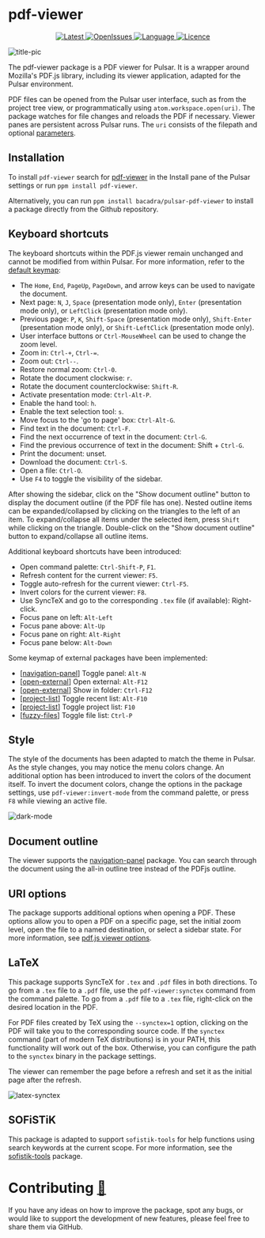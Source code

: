 # pdf-viewer

<p align="center">
  <a href="https://github.com/bacadra/pulsar-pdf-viewer/tags">
  <img src="https://img.shields.io/github/v/tag/bacadra/pulsar-pdf-viewer?style=for-the-badge&label=Latest&color=blue" alt="Latest">
  </a>
  <a href="https://github.com/bacadra/pulsar-pdf-viewer/issues">
  <img src="https://img.shields.io/github/issues-raw/bacadra/pulsar-pdf-viewer?style=for-the-badge&color=blue" alt="OpenIssues">
  </a>
  <a href="https://github.com/bacadra/pulsar-pdf-viewer/blob/master/package.json">
  <img src="https://img.shields.io/github/languages/top/bacadra/pulsar-pdf-viewer?style=for-the-badge&color=blue" alt="Language">
  </a>
  <a href="https://github.com/bacadra/pulsar-pdf-viewer/blob/master/LICENSE">
  <img src="https://img.shields.io/github/license/bacadra/pulsar-pdf-viewer?style=for-the-badge&color=blue" alt="Licence">
  </a>
</p>

![title-pic](https://github.com/bacadra/pulsar-pdf-viewer/blob/master/assets/title-pic.png?raw=true)

The pdf-viewer package is a PDF viewer for Pulsar. It is a wrapper around Mozilla's PDF.js library, including its viewer application, adapted for the Pulsar environment.

PDF files can be opened from the Pulsar user interface, such as from the project tree view, or programmatically using `atom.workspace.open(uri)`. The package watches for file changes and reloads the PDF if necessary. Viewer panes are persistent across Pulsar runs. The `uri` consists of the filepath and optional [parameters](https://github.com/mozilla/pdf.js/wiki/Viewer-options).

## Installation

To install `pdf-viewer` search for [pdf-viewer](https://web.pulsar-edit.dev/packages/pdf-viewer) in the Install pane of the Pulsar settings or run `ppm install pdf-viewer`.

Alternatively, you can run `ppm install bacadra/pulsar-pdf-viewer` to install a package directly from the Github repository.

## Keyboard shortcuts

The keyboard shortcuts within the PDF.js viewer remain unchanged and cannot be modified from within Pulsar. For more information, refer to the [default keymap](https://github.com/mozilla/pdf.js/wiki/Frequently-Asked-Questions#faq-shortcuts):

* The `Home`, `End`, `PageUp`, `PageDown`, and arrow keys can be used to navigate the document.
* Next page: `N`, `J`, `Space` (presentation mode only), `Enter` (presentation mode only), or `LeftClick` (presentation mode only).
* Previous page: `P`, `K`, `Shift-Space` (presentation mode only), `Shift-Enter` (presentation mode only), or `Shift-LeftClick` (presentation mode only).
* User interface buttons or `Ctrl-MouseWheel` can be used to change the zoom level.
* Zoom in: `Ctrl-+`, `Ctrl-=`.
* Zoom out: `Ctrl--`.
* Restore normal zoom: `Ctrl-0`.
* Rotate the document clockwise: `r`.
* Rotate the document counterclockwise: `Shift-R`.
* Activate presentation mode: `Ctrl-Alt-P`.
* Enable the hand tool: `h`.
* Enable the text selection tool: `s`.
* Move focus to the 'go to page' box: `Ctrl-Alt-G`.
* Find text in the document: `Ctrl-F`.
* Find the next occurrence of text in the document: `Ctrl-G`.
* Find the previous occurrence of text in the document: Shift + `Ctrl-G`.
* Print the document: unset.
* Download the document: `Ctrl-S`.
* Open a file: `Ctrl-O`.
* Use `F4` to toggle the visibility of the sidebar.

After showing the sidebar, click on the "Show document outline" button to display the document outline (if the PDF file has one). Nested outline items can be expanded/collapsed by clicking on the triangles to the left of an item. To expand/collapse all items under the selected item, press `Shift` while clicking on the triangle. Double-click on the "Show document outline" button to expand/collapse all outline items.

Additional keyboard shortcuts have been introduced:

* Open command palette: `Ctrl-Shift-P`, `F1`.
* Refresh content for the current viewer: `F5`.
* Toggle auto-refresh for the current viewer: `Ctrl-F5`.
* Invert colors for the current viewer: `F8`.
* Use SyncTeX and go to the corresponding `.tex` file (if available): Right-click.
* Focus pane on left: `Alt-Left`
* Focus pane above: `Alt-Up`
* Focus pane on right: `Alt-Right`
* Focus pane below: `Alt-Down`

Some keymap of external packages have been implemented:
* [[navigation-panel](https://github.com/bacadra/pulsar-navigation-panel)] Toggle panel: `Alt-N`
* [[open-external](https://github.com/bacadra/pulsar-open-external)] Open external: `Alt-F12`
* [[open-external](https://github.com/bacadra/pulsar-open-external)] Show in folder: `Ctrl-F12`
* [[project-list](https://github.com/bacadra/pulsar-project-list)] Toggle recent list: `Alt-F10`
* [[project-list](https://github.com/bacadra/pulsar-project-list)] Toggle project list: `F10`
* [[fuzzy-files](https://github.com/bacadra/pulsar-fuzzy-files)] Toggle file list: `Ctrl-P`

## Style

The style of the documents has been adapted to match the theme in Pulsar. As the style changes, you may notice the menu colors change. An additional option has been introduced to invert the colors of the document itself. To invert the document colors, change the options in the package settings, use `pdf-viewer:invert-mode` from the command palette, or press `F8` while viewing an active file.

![dark-mode](https://github.com/bacadra/pulsar-pdf-viewer/blob/master/assets/dark-mode.png?raw=true)

## Document outline

The viewer supports the [navigation-panel](https://github.com/bacadra/pulsar-navigation-panel) package. You can search through the document using the all-in outline tree instead of the PDFjs outline.

## URI options

The package supports additional options when opening a PDF. These options allow you to open a PDF on a specific page, set the initial zoom level, open the file to a named destination, or select a sidebar state. For more information, see [pdf.js viewer options](https://github.com/mozilla/pdf.js/wiki/Viewer-options).

## LaTeX

This package supports SyncTeX for `.tex` and `.pdf` files in both directions. To go from a `.tex` file to a `.pdf` file, use the `pdf-viewer:synctex` command from the command palette. To go from a `.pdf` file to a `.tex` file, right-click on the desired location in the PDF.

For PDF files created by TeX using the `--synctex=1` option, clicking on the PDF will take you to the corresponding source code. If the `synctex` command (part of modern TeX distributions) is in your PATH, this functionality will work out of the box. Otherwise, you can configure the path to the `synctex` binary in the package settings.

The viewer can remember the page before a refresh and set it as the initial page after the refresh.

![latex-synctex](https://github.com/bacadra/pulsar-pdf-viewer/blob/master/assets/latex-synctex.png?raw=true)

## SOFiSTiK

This package is adapted to support `sofistik-tools` for help functions using search keywords at the current scope. For more information, see the [sofistik-tools](https://github.com/bacadra/pulsar-sofistik-tools) package.

# Contributing [🍺](https://www.buymeacoffee.com/asiloisad)

If you have any ideas on how to improve the package, spot any bugs, or would like to support the development of new features, please feel free to share them via GitHub.
